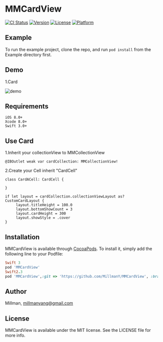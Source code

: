 # MMCardView

[![CI Status](http://img.shields.io/travis/Millman/MMCardView.svg?style=flat)](https://travis-ci.org/Millman/MMCardView)
[![Version](https://img.shields.io/cocoapods/v/MMCardView.svg?style=flat)](http://cocoapods.org/pods/MMCardView)
[![License](https://img.shields.io/cocoapods/l/MMCardView.svg?style=flat)](http://cocoapods.org/pods/MMCardView)
[![Platform](https://img.shields.io/cocoapods/p/MMCardView.svg?style=flat)](http://cocoapods.org/pods/MMCardView)

## Example

To run the example project, clone the repo, and run `pod install` from the Example directory first.

## Demo
1.Card

![demo](https://github.com/MillmanY/MMCardView/blob/master/demo.gif)


## Requirements

    iOS 8.0+
    Xcode 8.0+
    Swift 3.0+
## Use Card
1.Inherit your collectionView to MMCollectionView
       
    @IBOutlet weak var cardCollection: MMCollectionView!
    
2.Create your Cell inherit "CardCell"

    class CardACell: CardCell {

    }

    if let layout = cardCollection.collectionViewLayout as? CustomCardLayout {
         layout.titleHeight = 100.0
         layout.bottomShowCount = 3
         layout.cardHeight = 300
         layout.showStyle = .cover
    }
## Installation

MMCardView is available through [CocoaPods](http://cocoapods.org). To install
it, simply add the following line to your Podfile:

```ruby
Swift 3
pod 'MMCardView'
Swift2.3
pod 'MMCardView',:git => 'https://github.com/MillmanY/MMCardView', :branch => ‘Swift2’

```

## Author

Millman, millmanyang@gmail.com

## License

MMCardView is available under the MIT license. See the LICENSE file for more info.
